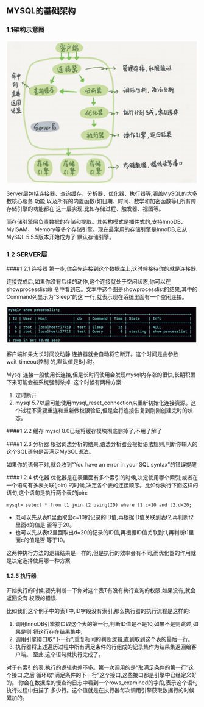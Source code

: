 ## MYSQL的基础架构
### 1.1架构示意图
![MYSQL 架构示意图](title1.1.png)

Server层包括连接器、查询缓存、分析器、优化器、执行器等,涵盖MySQL的大多数核心服务
功能,以及所有的内置函数(如日期、时间、数学和加密函数等),所有跨存储引擎的功能都在
这一层实现,比如存储过程、触发器、视图等。

而存储引擎层负责数据的存储和提取。其架构模式是插件式的,支持InnoDB、MyISAM、
Memory等多个存储引擎。现在最常用的存储引擎是InnoDB,它从MySQL 5.5.5版本开始成为了
默认存储引擎。

### 1.2 SERVER层
####1.2.1 连接器
第一步,你会先连接到这个数据库上,这时候接待你的就是连接器.

连接完成后,如果你没有后续的动作,这个连接就处于空闲状态,你可以在showprocesslist命
令中看到它。文本中这个图是showprocesslist的结果,其中的Command列显示为“Sleep”的这
一行,就表示现在系统里面有一个空闲连接。

![show process list](title1.2.1.jpg)

客户端如果太长时间没动静,连接器就会自动将它断开。这个时间是由参数wait_timeout控制
的,默认值是8小时。

Mysql 连接一般使用长连接,但是长时间使用会发现mysql内存涨的很快,长期积累下来可能会被系统强制杀掉.
这个时候有两种方案:
1. 定时断开
2. mysql 5.7以后可能使用mysql_reset_connection来重新初始化连接资源。这个过程不需要重连和重新做权限验证,但是会将连接恢复到刚刚创建完时的状态。

####1.2.2 缓存
mysql 8.0已经将缓存模块彻底删掉了,不用了解了

####1.2.3 分析器
根据词法分析的结果,语法分析器会根据语法规则,判断你输入的这个SQL语句是否满足MySQL语法。

如果你的语句不对,就会收到“You have an error in your SQL syntax”的错误提醒

####1.2.4 优化器
优化器是在表里面有多个索引的时候,决定使用哪个索引;或者在一个语句有多表关联(join)
的时候,决定各个表的连接顺序。比如你执行下面这样的语句,这个语句是执行两个表的join:
```
mysql> select * from t1 join t2 using(ID) where t1.c=10 and t2.d=20;
```
+ 既可以先从表t1里面取出c=10的记录的ID值,再根据ID值关联到表t2,再判断t2里面d的值是
否等于20。
+ 也可以先从表t2里面取出d=20的记录的ID值,再根据ID值关联到t1,再判断t1里面c的值是否
等于10。

这两种执行方法的逻辑结果是一样的,但是执行的效率会有不同,而优化器的作用就是决定选择使用哪一种方案

#### 1.2.5 执行器
开始执行的时候,要先判断一下你对这个表T有没有执行查询的权限,如果没有,就会返回没有
权限的错误.

比如我们这个例子中的表T中,ID字段没有索引,那么执行器的执行流程是这样的:
1. 调用InnoDB引擎接口取这个表的第一行,判断ID值是不是10,如果不是则跳过,如果是则
将这行存在结果集中;
2. 调用引擎接口取“下一行”,重复相同的判断逻辑,直到取到这个表的最后一行。
3. 执行器将上述遍历过程中所有满足条件的行组成的记录集作为结果集返回给客户端。
至此,这个语句就执行完成了。

对于有索引的表,执行的逻辑也差不多。第一次调用的是“取满足条件的第一行”这个接口,之后
循环取“满足条件的下一行”这个接口,这些接口都是引擎中已经定义好的。
你会在数据库的慢查询日志中看到一个rows_examined的字段,表示这个语句执行过程中扫描了
多少行。这个值就是在执行器每次调用引擎获取数据行的时候累加的。
